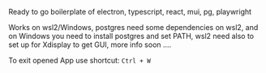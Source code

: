 Ready to go boilerplate of electron, typescript, react, mui, pg, playwright

Works on wsl2/Windows, postgres need some dependencies on wsl2, and on Windows you need to install postgres and set PATH, wsl2 need also to set up for Xdisplay to get GUI, more info soon ....

To exit opened App use shortcut:
`Ctrl + W`
